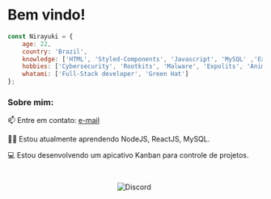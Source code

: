 # Bem vindo!

<p align="center">
</p>

```javascript
const Nirayuki = {
    age: 22,
    country: 'Brazil',
    knowledge: ['HTML', 'Styled-Components', 'Javascript', 'MySQL' ,'Express', 'React', 'NodeJS', 'NextJS', 'Firebase'],
    hobbies: ['Cybersecurity', 'Rootkits', 'Malware', 'Expolits', 'Anime'],
    whatami: ['Full-Stack developer', 'Green Hat']
};
```


<h3>Sobre mim:</h3>

<p align="left">
    📫 Entre em contato: <a href = "mailto: aronkerk8@gmail.com"> e-mail </a>
</p>

<p align="left">
    👨‍💻 Estou atualmente aprendendo NodeJS, ReactJS, MySQL.
</p>

<p align="left">
    💻 Estou desenvolvendo um apicativo Kanban para controle de projetos.
</p>

#


<p align="center">
<img alt="Discord" src="https://img.shields.io/badge/Discord-nirayuki-%237159c1?style=for-the-badge&logo=discord">
<img
</p>
